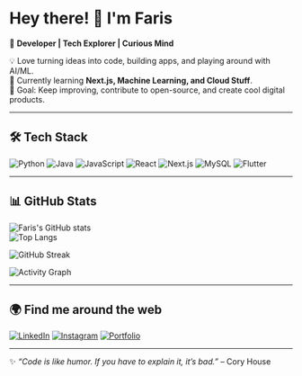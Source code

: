 # Hey there! 👋 I'm Faris  

🚀 **Developer | Tech Explorer | Curious Mind**  

💡 Love turning ideas into code, building apps, and playing around with AI/ML.  
🌱 Currently learning **Next.js, Machine Learning, and Cloud Stuff**.  
🎯 Goal: Keep improving, contribute to open-source, and create cool digital products.  

---

## 🛠️ Tech Stack
![Python](https://img.shields.io/badge/Python-3776AB?style=for-the-badge&logo=python&logoColor=white)
![Java](https://img.shields.io/badge/Java-ED8B00?style=for-the-badge&logo=java&logoColor=white)
![JavaScript](https://img.shields.io/badge/JavaScript-F7DF1E?style=for-the-badge&logo=javascript&logoColor=black)
![React](https://img.shields.io/badge/React-20232A?style=for-the-badge&logo=react&logoColor=61DAFB)
![Next.js](https://img.shields.io/badge/Next.js-000000?style=for-the-badge&logo=nextdotjs&logoColor=white)
![MySQL](https://img.shields.io/badge/MySQL-005C84?style=for-the-badge&logo=mysql&logoColor=white)
![Flutter](https://img.shields.io/badge/Flutter-02569B?style=for-the-badge&logo=flutter&logoColor=white)

---

## 📊 GitHub Stats
![Faris's GitHub stats](https://github-readme-stats.vercel.app/api?username=farisedrikprayoga&show_icons=true&theme=radical)  
![Top Langs](https://github-readme-stats.vercel.app/api/top-langs/?username=farisedrikprayoga&layout=compact&theme=radical)  

![GitHub Streak](https://github-readme-streak-stats.herokuapp.com/?user=farisedrikprayoga&theme=radical)  

![Activity Graph](https://github-readme-activity-graph.vercel.app/graph?username=farisedrikprayoga&theme=react-dark)  

---

## 🌍 Find me around the web
[![LinkedIn](https://img.shields.io/badge/LinkedIn-%230077B5.svg?&style=for-the-badge&logo=linkedin&logoColor=white)](https://linkedin.com/in/username)
[![Instagram](https://img.shields.io/badge/Instagram-%23E4405F.svg?&style=for-the-badge&logo=instagram&logoColor=white)](https://instagram.com/username)
[![Portfolio](https://img.shields.io/badge/Portfolio-%23000000.svg?&style=for-the-badge&logo=firefox&logoColor=white)](https://your-portfolio-link)

---

✨ _“Code is like humor. If you have to explain it, it’s bad.”_ – Cory House
